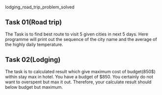 lodging_road_trip_problem_solved

## Task 01(Road trip)
The Task is to find best route to visit 5 given cities in next 5 days.
Here programme will print out the sequence of the city name and the average of 
the highly daily temperature.


## Task 02(Lodging)
The task is to calculated result which give maximum cost of budget(850$) within
stay max in hotel.
You have a budget of $850. You certainly do not want to overspent but max it out.
Therefore, your calculate result should below budget but maximum. 

